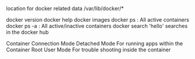 location for docker related data /var/lib/docker/*

docker version
docker help
docker images
docker ps : All active containers
docker ps -a : All active/inactive containers
docker search 'hello' searches in the docker hub


Container Connection Mode
	Detached Mode For running apps within the Container
	Root User Mode For trouble shooting inside the container
	

